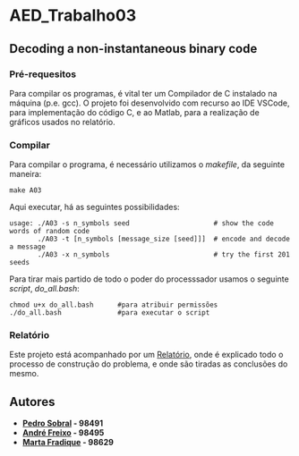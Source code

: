 # AED_Trabalho03

## Decoding a non-instantaneous binary code



 
### Pré-requesitos 
Para compilar os programas, é vital ter um Compilador de C instalado na máquina (p.e. gcc).
O projeto foi desenvolvido com recurso ao IDE VSCode, para implementação do código C, e ao Matlab, para a realização de gráficos usados no relatório.

### Compilar
Para compilar o programa, é necessário utilizamos o *makefile*, da seguinte maneira:
```
make A03
```
Aqui executar, há as seguintes possibilidades:
```
usage: ./A03 -s n_symbols seed                     # show the code words of random code
       ./A03 -t [n_symbols [message_size [seed]]]  # encode and decode a message
       ./A03 -x n_symbols                          # try the first 201 seeds
```
Para tirar mais partido de todo o poder do processsador usamos o seguinte *script*, *do_all.bash*:
```
chmod u+x do_all.bash      #para atribuir permissões
./do_all.bash              #para executar o script
```

### Relatório
Este projeto está acompanhado por um [Relatório](/Relatório), onde é explicado todo o processo de construção do problema, e onde são tiradas as conclusões do mesmo.

## Autores

 - **[Pedro Sobral](https://github.com/TheScorpoi) - 98491**
 - **[André Freixo](https://github.com/andre180701) - 98495**
 - **[Marta Fradique](https://github.com/MartaFradique) - 98629**
